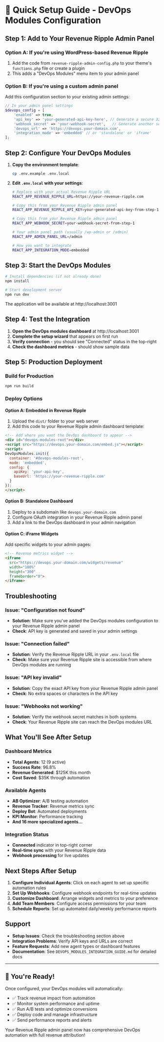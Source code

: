 # 🚀 Quick Setup Guide - DevOps Modules Configuration

## Step 1: Add to Your Revenue Ripple Admin Panel

### Option A: If you're using WordPress-based Revenue Ripple
1. Add the code from `revenue-ripple-admin-config.php` to your theme's `functions.php` file or create a plugin
2. This adds a "DevOps Modules" menu item to your admin panel

### Option B: If you're using a custom admin panel
Add this configuration section to your existing admin settings:

```php
// In your admin panel settings
$devops_config = [
    'enabled' => true,
    'api_key' => 'your-generated-api-key-here', // Generate a secure 32-character key
    'webhook_secret' => 'your-webhook-secret',   // Generate another secure key
    'devops_url' => 'https://devops.your-domain.com',
    'integration_mode' => 'embedded' // or 'standalone' or 'iframe'
];
```

## Step 2: Configure Your DevOps Modules

1. **Copy the environment template**:
   ```bash
   cp .env.example .env.local
   ```

2. **Edit `.env.local` with your settings**:
   ```bash
   # Replace with your actual Revenue Ripple URL
   REACT_APP_REVENUE_RIPPLE_URL=https://your-revenue-ripple.com
   
   # Copy this from your Revenue Ripple admin panel
   REACT_APP_REVENUE_RIPPLE_API_KEY=your-generated-api-key-from-step-1
   
   # Copy this from your Revenue Ripple admin panel  
   REACT_APP_WEBHOOK_SECRET=your-webhook-secret-from-step-1
   
   # Your admin panel path (usually /wp-admin or /admin)
   REACT_APP_ADMIN_PANEL_URL=/admin
   
   # How you want to integrate
   REACT_APP_INTEGRATION_MODE=embedded
   ```

## Step 3: Start the DevOps Modules

```bash
# Install dependencies (if not already done)
npm install

# Start development server
npm run dev
```

The application will be available at http://localhost:3001

## Step 4: Test the Integration

1. **Open the DevOps modules dashboard** at http://localhost:3001
2. **Complete the setup wizard** that appears on first run
3. **Verify connection** - you should see "Connected" status in the top-right
4. **Check the dashboard metrics** - should show sample data

## Step 5: Production Deployment

### Build for Production
```bash
npm run build
```

### Deploy Options

#### Option A: Embedded in Revenue Ripple
1. Upload the `dist/` folder to your web server
2. Add this code to your Revenue Ripple admin dashboard template:

```html
<!-- Add where you want the DevOps dashboard to appear -->
<div id="devops-modules-root"></div>
<script src="https://devops.your-domain.com/embed.js"></script>
<script>
DevOpsModules.init({
  container: '#devops-modules-root',
  mode: 'embedded',
  config: {
    apiKey: 'your-api-key',
    baseUrl: 'https://your-revenue-ripple.com'
  }
});
</script>
```

#### Option B: Standalone Dashboard
1. Deploy to a subdomain like `devops.your-domain.com`
2. Configure OAuth integration in your Revenue Ripple admin panel
3. Add a link to the DevOps dashboard in your admin navigation

#### Option C: iFrame Widgets
Add specific widgets to your admin pages:

```html
<!-- Revenue metrics widget -->
<iframe 
  src="https://devops.your-domain.com/widgets/revenue"
  width="100%" 
  height="300"
  frameborder="0">
</iframe>
```

## Troubleshooting

### Issue: "Configuration not found"
- **Solution**: Make sure you've added the DevOps modules configuration to your Revenue Ripple admin panel
- **Check**: API key is generated and saved in your admin settings

### Issue: "Connection failed"
- **Solution**: Verify the Revenue Ripple URL in your `.env.local` file
- **Check**: Make sure your Revenue Ripple site is accessible from where DevOps modules are running

### Issue: "API key invalid"
- **Solution**: Copy the exact API key from your Revenue Ripple admin panel
- **Check**: No extra spaces or characters in the API key

### Issue: "Webhooks not working"
- **Solution**: Verify the webhook secret matches in both systems
- **Check**: Your Revenue Ripple site can reach the DevOps modules URL

## What You'll See After Setup

### Dashboard Metrics
- **Total Agents**: 12 (9 active)
- **Success Rate**: 96.8%
- **Revenue Generated**: $125K this month
- **Cost Saved**: $35K through automation

### Available Agents
- **AB Optimizer**: A/B testing automation
- **Revenue Tracker**: Revenue metrics sync
- **Deploy Bot**: Automated deployments
- **KPI Monitor**: Performance tracking
- **And 16 more specialized agents...**

### Integration Status
- **Connected** indicator in top-right corner
- **Real-time sync** with your Revenue Ripple data
- **Webhook processing** for live updates

## Next Steps After Setup

1. **Configure Individual Agents**: Click on each agent to set up specific automation rules
2. **Set Up Webhooks**: Configure webhook endpoints for real-time updates
3. **Customize Dashboard**: Arrange widgets and metrics to your preference
4. **Add Team Members**: Configure access permissions for your team
5. **Schedule Reports**: Set up automated daily/weekly performance reports

## Support

- **Setup Issues**: Check the troubleshooting section above
- **Integration Problems**: Verify API keys and URLs are correct
- **Feature Requests**: Add new agent types or dashboard features
- **Documentation**: See `DEVOPS_MODULES_INTEGRATION_GUIDE.md` for detailed docs

---

## 🎉 You're Ready!

Once configured, your DevOps modules will automatically:
- ✅ Track revenue impact from automation
- ✅ Monitor system performance and uptime  
- ✅ Run A/B tests and optimize conversions
- ✅ Deploy code and manage infrastructure
- ✅ Send performance reports and alerts

Your Revenue Ripple admin panel now has comprehensive DevOps automation with full revenue attribution!
